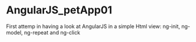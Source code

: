# AngularJS_petApp01

First attemp in having a look at AngularJS in a simple Html view: ng-init, ng-model, ng-repeat and ng-click
